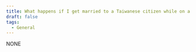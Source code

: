 ```yaml
---
title: What happens if I get married to a Taiwanese citizen while on a Gold Card?
draft: false
tags:
  - General
---
```

NONE